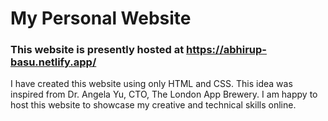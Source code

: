 # My Personal Website
### This website is presently hosted at https://abhirup-basu.netlify.app/

I have created this website using only HTML and CSS. This idea was inspired from Dr. Angela Yu, CTO, The London App Brewery. I am happy to host this website to showcase my creative and technical skills online.

